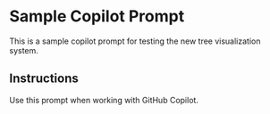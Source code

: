 # Sample Copilot Prompt

This is a sample copilot prompt for testing the new tree visualization system.

## Instructions

Use this prompt when working with GitHub Copilot.
